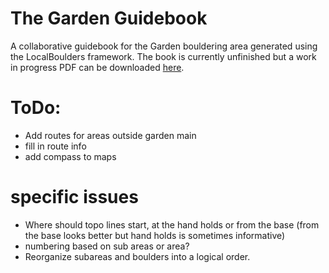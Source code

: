 # The Garden Guidebook
 A collaborative guidebook for the Garden bouldering area generated using the LocalBoulders framework. The book is currently unfinished but a work in progress PDF can be downloaded [here](https://github.com/AndrewChild/The-Garden-Guidebook/raw/main/guideBook.pdf).

# ToDo:
- Add routes for areas outside garden main
- fill in route info
- add compass to maps

# specific issues
- Where should topo lines start, at the hand holds or from the base (from the base looks better but hand holds is sometimes informative)
- numbering based on sub areas or area?
- Reorganize subareas and boulders into a logical order.